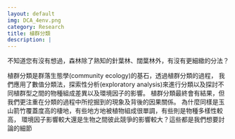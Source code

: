 ```yaml
---
layout: default
img: DCA_4env.png
category: Research
title: 植群分類
description: |
---
```

<p>
不知道您有沒有想過，森林除了熟知的針葉林、闊葉林外，有沒有更細緻的分法？
</p>
<p>
植群分類是群落生態學(community ecology)的基石，透過植群分類的過程，
我們應用了數值分類法，探索性分析(exploratory analysis)來進行分類以及探討不同植群型之間的物種組成差異以及環境因子的影響。
植群分類最終會有結果，但我們更注重在分類的過程中所挖掘到的現象及背後的因果關係。
為什麼同樣是玉山箭竹覆蓋度高的棲地，有些地方地被植物組成很單調，有些則是物種多樣性較高，
環境因子影響較大還是生物之間彼此競爭的影響較大？這些都是我們想要討論的細節
</p>
